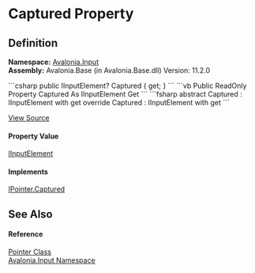 # Captured Property




## Definition
**Namespace:** <a href="N_Avalonia_Input">Avalonia.Input</a>  
**Assembly:** Avalonia.Base (in Avalonia.Base.dll) Version: 11.2.0

<Tabs groupId="api-code-preview">
<TabItem value="csharp" label="C#">
```csharp
public IInputElement? Captured { get; }
```
</TabItem>
<TabItem value="vb" label="VB">
```vb
Public ReadOnly Property Captured As IInputElement
	Get
```
</TabItem>
<TabItem value="fsharp" label="F#">
```fsharp
abstract Captured : IInputElement with get
override Captured : IInputElement with get
```
</TabItem>
</Tabs>



<a href="https://github.com/AvaloniaUI/Avalonia/tree/master/src/Avalonia.Base/Input/Pointer.cs#L77" title="View the source code">View Source</a>



#### Property Value
<a href="T_Avalonia_Input_IInputElement">IInputElement</a>

#### Implements
<a href="P_Avalonia_Input_IPointer_Captured">IPointer.Captured</a>  


## See Also


#### Reference
<a href="T_Avalonia_Input_Pointer">Pointer Class</a>  
<a href="N_Avalonia_Input">Avalonia.Input Namespace</a>  

